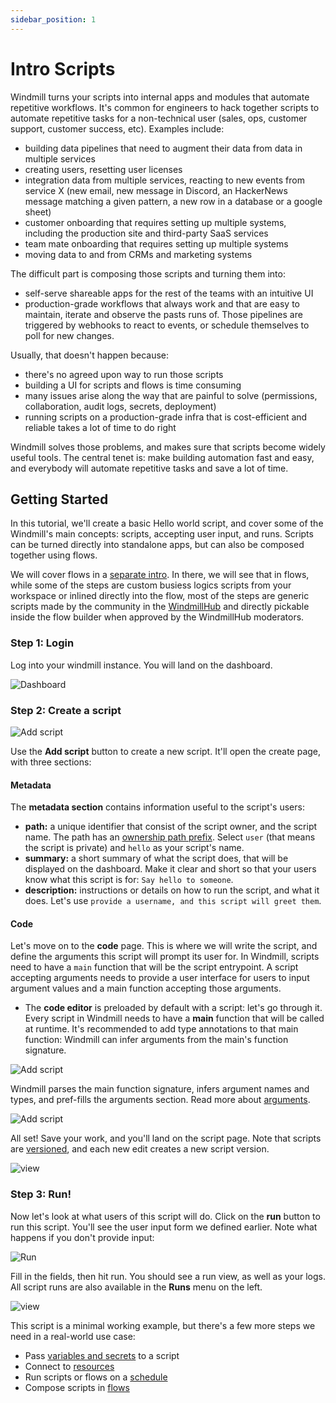 ```yaml
---
sidebar_position: 1
---
```


# Intro Scripts

Windmill turns your scripts into internal apps and modules that automate
repetitive workflows. It's common for engineers to hack together scripts to
automate repetitive tasks for a non-technical user (sales, ops, customer
support, customer success, etc). Examples include:

- building data pipelines that need to augment their data from data in multiple
  services
- creating users, resetting user licenses
- integration data from multiple services, reacting to new events from service X
  (new email, new message in Discord, an HackerNews message matching a given
  pattern, a new row in a database or a google sheet)
- customer onboarding that requires setting up multiple systems, including the
  production site and third-party SaaS services
- team mate onboarding that requires setting up multiple systems
- moving data to and from CRMs and marketing systems

The difficult part is composing those scripts and turning them into:

- self-serve shareable apps for the rest of the teams with an intuitive UI
- production-grade workflows that always work and that are easy to maintain,
  iterate and observe the pasts runs of. Those pipelines are triggered by
  webhooks to react to events, or schedule themselves to poll for new changes.

Usually, that doesn't happen because:

- there's no agreed upon way to run those scripts
- building a UI for scripts and flows is time consuming
- many issues arise along the way that are painful to solve (permissions,
  collaboration, audit logs, secrets, deployment)
- running scripts on a production-grade infra that is cost-efficient and
  reliable takes a lot of time to do right

Windmill solves those problems, and makes sure that scripts become widely useful
tools. The central tenet is: make building automation fast and easy, and
everybody will automate repetitive tasks and save a lot of time.

## Getting Started

In this tutorial, we'll create a basic Hello world script, and cover some of the
Windmill's main concepts: scripts, accepting user input, and runs. Scripts can
be turned directly into standalone apps, but can also be composed together using
flows.

We will cover flows in a [separate intro](intro_flows). In there, we will see
that in flows, while some of the steps are custom busiess logics scripts from
your workspace or inlined directly into the flow, most of the steps are generic
scripts made by the community in the [WindmillHub](https://hub.windmill.dev) and
directly pickable inside the flow builder when approved by the WindmillHub
moderators.

### Step 1: Login

Log into your windmill instance. You will land on the dashboard.

![Dashboard](./assets/intro/dashboard.png)

### Step 2: Create a script

![Add script](./assets/intro/add-script.png)

Use the **Add script** button to create a new script. It'll open the create
page, with three sections:

#### Metadata

The **metadata section** contains information useful to the script's users:

- **path:** a unique identifier that consist of the script owner, and the script
  name. The path has an [ownership path prefix](reference#owner). Select `user`
  (that means the script is private) and `hello` as your script's name.
- **summary:** a short summary of what the script does, that will be displayed
  on the dashboard. Make it clear and short so that your users know what this
  script is for: `Say hello to someone`.
- **description:** instructions or details on how to run the script, and what it
  does. Let's use `provide a username, and this script will greet them`.

#### Code

Let's move on to the **code** page. This is where we will write the script, and
define the arguments this script will prompt its user for. In Windmill, scripts
need to have a `main` function that will be the script entrypoint. A script
accepting arguments needs to provide a user interface for users to input
argument values and a main function accepting those arguments.

- The **code editor** is preloaded by default with a script: let's go through
  it. Every script in Windmill needs to have a **main** function that will be
  called at runtime. It's recommended to add type annotations to that main
  function: Windmill can infer arguments from the main's function signature.

![Add script](./assets/intro/add-script-2.png)

Windmill parses the main function signature, infers argument names and types,
and pref-fills the arguments section. Read more about
[arguments](reference#script-arguments).

![Add script](./assets/intro/add-script-3.png)

All set! Save your work, and you'll land on the script page. Note that scripts
are [versioned](reference#versioning), and each new edit creates a new script
version.

![view](./assets/intro/view-script.png)

### Step 3: Run!

Now let's look at what users of this script will do. Click on the **run** button
to run this script. You'll see the user input form we defined earlier. Note what
happens if you don't provide input:

![Run](./assets/intro/run-script.png)

Fill in the fields, then hit run. You should see a run view, as well as your
logs. All script runs are also available in the **Runs** menu on the left.

![view](./assets/intro/view-result.png)

This script is a minimal working example, but there's a few more steps we need
in a real-world use case:

- Pass [variables and secrets](how-to/variables_and_secrets) to a script
- Connect to [resources](how-to/create_resources)
- Run scripts or flows on a [schedule](how-to/schedule)
- Compose scripts in [flows](intro_flows)
